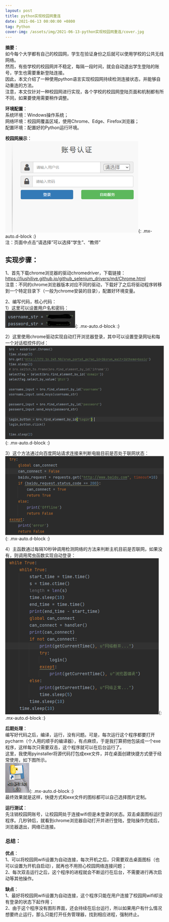 ```yaml
---
layout: post
title: python实现校园网重连
date: 2021-06-13 00:00:00 +0800
tag: Python
cover-img: /assets/img/2021-06-13-python实现校园网重连/cover.jpg
---
```



**摘要**：                 
如今每个大学都有自己的校园网，学生在验证身份之后就可以使用学校的公共无线网络。                   
然而，有些学校的校园网并不稳定，每隔一段时间，就会自动退出学生登陆的账号，学生也需要重新登陆连接。               
因此，本文介绍了一种使用python语言实现校园网持续检测连接状态，并能够自动重连的方法。            
注意，本文仅针对一种校园网进行实现，各个学校的校园网登陆页面和机制都有所不同，如果要使用需要稍作调整。            

**环境配置**：                
系统环境：Windows操作系统；              
网络环境：校园网覆盖区域，使用Chrome、Edge、Firefox浏览器；                        
配置环境：配置好的Python运行环境。                   

**校园网展示**：             
![校园网登陆界面](/assets/img/2021-06-13-python实现校园网重连/0-1.jpg){: .mx-auto.d-block :}          
注：页面中点击“请选择”可以选择“学生”、“教师”                
                 

                 
## 实现步骤：

1、首先下载chrome浏览器的驱动chromedriver，下载链接：https://liushilive.github.io/github_selenium_drivers/md/Chrome.html              
注意：不同的chrome浏览器版本对应不同的驱动，下载好了之后将驱动程序转移到一个特定目录下（一般为chrome安装的目录），配置好环境变量。
            
2、编写代码，核心代码：               
1）这里可以设置用户名和密码：            
![代码片段](/assets/img/2021-06-13-python实现校园网重连/2-1.png){: .mx-auto.d-block :}          

2）这里使用chrome驱动实现自动打开浏览器登录，其中可以设置登录网址和每一个对话框控件的id：         
![代码片段](/assets/img/2021-06-13-python实现校园网重连/2-2.png){: .mx-auto.d-block :}           

3）这个方法通过向百度网站请求连接来判断电脑目前是否处于联网状态：               
![代码片段](/assets/img/2021-06-13-python实现校园网重连/2-3.png){: .mx-auto.d-block :}               

4）主函数通过每隔10秒钟调用检测网络的方法来判断主机目前是否联网，如果没有，则调用爬虫函数实现自动登录：
![代码片段](/assets/img/2021-06-13-python实现校园网重连/2-4.png){: .mx-auto.d-block :}
                     
                      
**后期处理**：               
编写好代码之后，编译，运行，没有问题。可是，每次运行这个程序都要打开pycharm（个人用的顺手的编译器），有点麻烦，于是我打算把他包装成一个exe程序，这样每次只需要双击，这个程序就可以在后台运行了。                                
这里，我使用pyinstaller将源代码打包成exe文件，并在桌面创建快捷方式便于经常使用，如下图所示。                    
![桌面快捷方式](/assets/img/2021-06-13-python实现校园网重连/0-2.png){: .mx-auto.d-block :}             
最终效果就是这样，快捷方式和exe文件的图标都可以自己选择图片定制。                 
            
**运行测试**：          
先注销校园网账号，让校园网处于连接wifi但是未登录的状态。双击桌面图标运行程序。几秒钟后，就看到chrome浏览器自动打开并进行登陆，登陆操作完成后，浏览器退出，网络已连接。                      
       
                    
### 总结：                     
**优点**：                    
1、可以将校园网wifi设置为自动连接，每次开机之后，只需要双击桌面图标（也可以设置为开机自启动），就再也不用担心校园网络连接问题；                      
2、每次双击运行之后，这个程序的进程就会不断运行在后台，不需要进行再次启动等其他操作。                                

**缺点**：                  
1、最好将校园网wifi设置为自动连接，这个程序只能在用户连接了校园网wifi却没有登录的状态下起作用；                   
2、由于这个程序没有图形界面，还会持续在后台运行，所以如果用户有什么情况想要终止运行，那么只能打开任务管理器，找到相应进程，强制终止。                     
                
                